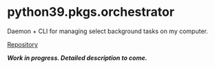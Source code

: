 # python39.pkgs.orchestrator

Daemon + CLI for managing select background tasks on my computer.

[Repository](https://github.com/goromal/orchestrator)

***Work in progress. Detailed description to come.***

